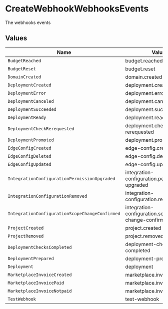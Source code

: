 # CreateWebhookWebhooksEvents

The webhooks events


## Values

| Name                                             | Value                                            |
| ------------------------------------------------ | ------------------------------------------------ |
| `BudgetReached`                                  | budget.reached                                   |
| `BudgetReset`                                    | budget.reset                                     |
| `DomainCreated`                                  | domain.created                                   |
| `DeploymentCreated`                              | deployment.created                               |
| `DeploymentError`                                | deployment.error                                 |
| `DeploymentCanceled`                             | deployment.canceled                              |
| `DeploymentSucceeded`                            | deployment.succeeded                             |
| `DeploymentReady`                                | deployment.ready                                 |
| `DeploymentCheckRerequested`                     | deployment.check-rerequested                     |
| `DeploymentPromoted`                             | deployment.promoted                              |
| `EdgeConfigCreated`                              | edge-config.created                              |
| `EdgeConfigDeleted`                              | edge-config.deleted                              |
| `EdgeConfigUpdated`                              | edge-config.updated                              |
| `IntegrationConfigurationPermissionUpgraded`     | integration-configuration.permission-upgraded    |
| `IntegrationConfigurationRemoved`                | integration-configuration.removed                |
| `IntegrationConfigurationScopeChangeConfirmed`   | integration-configuration.scope-change-confirmed |
| `ProjectCreated`                                 | project.created                                  |
| `ProjectRemoved`                                 | project.removed                                  |
| `DeploymentChecksCompleted`                      | deployment-checks-completed                      |
| `DeploymentPrepared`                             | deployment-prepared                              |
| `Deployment`                                     | deployment                                       |
| `MarketplaceInvoiceCreated`                      | marketplace.invoice.created                      |
| `MarketplaceInvoicePaid`                         | marketplace.invoice.paid                         |
| `MarketplaceInvoiceNotpaid`                      | marketplace.invoice.notpaid                      |
| `TestWebhook`                                    | test-webhook                                     |